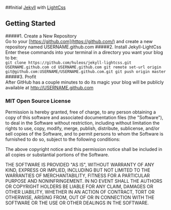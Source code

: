##Initial [Jekyll](http://jekyllrb.com/) with [LightCss](https://github.com/huleos/lightcss/archive/master.zip)

## Getting Started
#####1. Create a New Repository  
Go to your [https://github.com](https://github.com/) and create a new repository named USERNAME.github.com
#####2. Install Jekyll-LightCss  
Enter these commands into your terminal in a directory you want your blog to be:  
``git clone https://github.com/huleos/jekyll-lightcss.git USERNAME.github.com
cd USERNAME.github.com
git remote set-url origin git@github.com:USERNAME/USERNAME.github.com.git
git push origin master``
#####3. Profit  
After GitHub has a couple minutes to do its magic your blog will be publicly available at http://USERNAME.github.com 

### MIT Open Source License

Permission is hereby granted, free of charge, to any person obtaining a copy of this software and associated documentation files (the "Software"), to deal in the Software without restriction, including without limitation the rights to use, copy, modify, merge, publish, distribute, sublicense, and/or sell copies of the Software, and to permit persons to whom the Software is furnished to do so, subject to the following conditions:

The above copyright notice and this permission notice shall be included in all copies or substantial portions of the Software.

THE SOFTWARE IS PROVIDED "AS IS", WITHOUT WARRANTY OF ANY KIND, EXPRESS OR IMPLIED, INCLUDING BUT NOT LIMITED TO THE WARRANTIES OF MERCHANTABILITY, FITNESS FOR A PARTICULAR PURPOSE AND NONINFRINGEMENT. IN NO EVENT SHALL THE AUTHORS OR COPYRIGHT HOLDERS BE LIABLE FOR ANY CLAIM, DAMAGES OR OTHER LIABILITY, WHETHER IN AN ACTION OF CONTRACT, TORT OR OTHERWISE, ARISING FROM, OUT OF OR IN CONNECTION WITH THE SOFTWARE OR THE USE OR OTHER DEALINGS IN THE SOFTWARE.